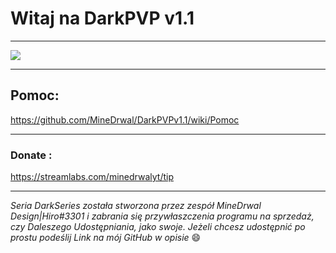 # Witaj na DarkPVP v1.1

***

![](https://user-images.githubusercontent.com/66917414/100913100-9fe00500-34d1-11eb-99be-a37421ee2e24.png)

***

##  Pomoc:

https://github.com/MineDrwal/DarkPVPv1.1/wiki/Pomoc

***

### Donate :

https://streamlabs.com/minedrwalyt/tip

***

_Seria DarkSeries została stworzona przez zespół MineDrwal Design|Hiro#3301 i zabrania się przywłaszczenia programu na sprzedaż, czy Daleszego Udostępniania, jako swoje. Jeżeli chcesz udostępnić po prostu podeślij Link na mój GitHub w opisie_ 😄

